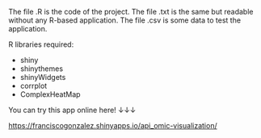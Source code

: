 The file .R is the code of the project. The file .txt is the same but readable without any R-based application. The file .csv is some data to test the application.

R libraries required:
- shiny
- shinythemes
- shinyWidgets
- corrplot
- ComplexHeatMap


You can try this app online here! ↓↓↓

https://franciscogonzalez.shinyapps.io/api_omic-visualization/
